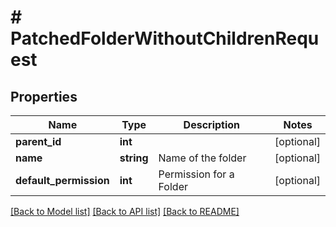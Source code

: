 # # PatchedFolderWithoutChildrenRequest

## Properties

Name | Type | Description | Notes
------------ | ------------- | ------------- | -------------
**parent_id** | **int** |  | [optional]
**name** | **string** | Name of the folder | [optional]
**default_permission** | **int** | Permission for a Folder | [optional]

[[Back to Model list]](../../README.md#models) [[Back to API list]](../../README.md#endpoints) [[Back to README]](../../README.md)

